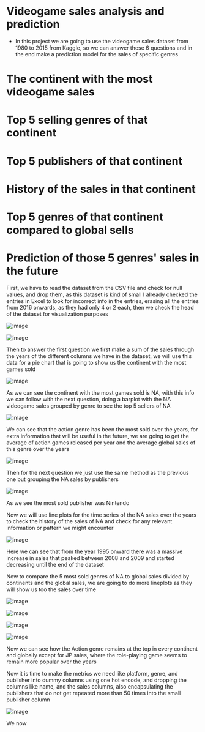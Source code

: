 # Videogame sales analysis and prediction

* In this project we are going to use the videogame sales dataset from 1980 to 2015 from Kaggle, so we can answer these 6 questions and in the end make a prediction model for the sales of specific genres

# The continent with the most videogame sales

# Top 5 selling genres of that continent

# Top 5 publishers of that continent

# History of the sales in that continent

# Top 5 genres of that continent compared to global sells

# Prediction of those 5 genres' sales in the future

First, we have to read the dataset from the CSV file and check for null values, and drop them, as this dataset is kind of small I already checked the entries in Excel to look for incorrect info in the entries, erasing all the entries from 2016 onwards, as they had only 4 or 2 each, then we check the head of the dataset for visualization purposes

![image](https://github.com/Mariomte41/Portfolio/assets/140863879/689e04f2-8ce1-444e-a390-9376a515aaae)

![image](https://github.com/Mariomte41/Portfolio/assets/140863879/28219ada-d226-4064-a42e-bbb7e6c0716c)

Then to answer the first question we first make a sum of the sales through the years of the different columns we have in the dataset, we will use this data for a pie chart that is going to show us the continent with the most games sold

![image](https://github.com/Mariomte41/Portfolio/assets/140863879/338be2fd-a775-4385-86e5-773cd32c41d8)

As we can see the continent with the most games sold is NA, with this info we can follow with the next question, doing a barplot with the NA videogame sales grouped by genre to see the top 5 sellers of NA

![image](https://github.com/Mariomte41/Portfolio/assets/140863879/8c4cdaf1-ea07-4660-9952-8dfd30021ec4)

We can see that the action genre has been the most sold over the years, for extra information that will be useful in the future, we are going to get the average of action games released per year and the average global sales of this genre over the years

![image](https://github.com/Mariomte41/Portfolio/assets/140863879/d5c77917-f77e-4f5a-86f9-00b7c74a69a2)

Then for the next question we just use the same method as the previous one but grouping the NA sales by publishers

![image](https://github.com/Mariomte41/Portfolio/assets/140863879/9ed1a716-39dd-4cdc-900c-e0b877fe21a1)

As we see the most sold publisher was Nintendo

Now we will use line plots for the time series of the NA sales over the years to check the history of the sales of NA and check for any relevant information or pattern we might encounter

![image](https://github.com/Mariomte41/Portfolio/assets/140863879/9a4a2600-fd57-4ff1-a492-fb3137efe21d)

Here we can see that from the year 1995 onward there was a massive increase in sales that peaked between 2008 and 2009 and started decreasing until the end of the dataset

Now to compare the 5 most sold genres of NA to global sales divided by continents and the global sales, we are going to do more lineplots as they will show us too the sales over time

![image](https://github.com/Mariomte41/Portfolio/assets/140863879/5e9b7621-e172-404f-967a-809658ce3c43)

![image](https://github.com/Mariomte41/Portfolio/assets/140863879/3c9628e1-6233-4e29-b443-7e8334249912)

![image](https://github.com/Mariomte41/Portfolio/assets/140863879/65448488-c395-4798-9049-e11b2228561b)

![image](https://github.com/Mariomte41/Portfolio/assets/140863879/071834d4-bf60-4ad5-83d2-4633a79fc672)

Now we can see how the Action genre remains at the top in every continent and globally except for JP sales, where the role-playing game seems to remain more popular over the years

Now it is time to make the metrics we need like platform, genre, and publisher into dummy columns using one hot encode, and dropping the columns like  name, and the sales columns, also encapsulating the publishers that do not get repeated more than 50 times into the small publisher column

![image](https://github.com/Mariomte41/Portfolio/assets/140863879/49465ea6-d4aa-4efe-a881-c944a647271d)

We now 
